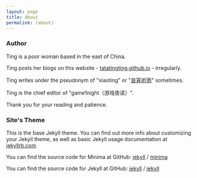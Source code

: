 ```yaml
---
layout: page
title: About
permalink: /about/
---
```


### Author

Ting is a poor woman based in the east of China.

Ting posts her blogs on this website - [tatatingting.github.io](https://tatatingting.github.io/) - irregularly.

Ting writes under the pseudonym of "xiaoting" or "[良宵听雨][jianshu]" sometimes.

Ting is the chief editor of "game1night（游戏夜读）".

Thank you for your reading and patience.


### Site's Theme

This is the base Jekyll theme. You can find out more info about customizing your Jekyll theme, as well as basic Jekyll usage documentation at [jekyllrb.com](https://jekyllrb.com/)

You can find the source code for Minima at GitHub:
[jekyll][jekyll-organization] /
[minima](https://github.com/jekyll/minima)

You can find the source code for Jekyll at GitHub:
[jekyll][jekyll-organization] /
[jekyll](https://github.com/jekyll/jekyll)


[jekyll-organization]: https://github.com/jekyll
[jianshu]: https://www.jianshu.com/u/5b14d587175d
[github]: https://github.com/tatatingting